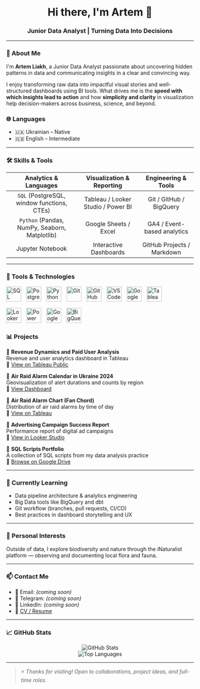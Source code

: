 
<h1 align="center">Hi there, I'm Artem 👋</h1>
<h3 align="center">Junior Data Analyst | Turning Data Into Decisions</h3>

---

### 🚀 About Me

I'm **Artem Liakh**, a Junior Data Analyst passionate about uncovering hidden patterns in data and communicating insights in a clear and convincing way.

I enjoy transforming raw data into impactful visual stories and well-structured dashboards using BI tools. What drives me is the **speed with which insights lead to action** and how **simplicity and clarity** in visualization help decision-makers across business, science, and beyond.

### 🌐 Languages

- 🇺🇦 Ukrainian – Native  
- 🇬🇧 English – Intermediate
---

### 🛠️ Skills & Tools

| Analytics & Languages | Visualization & Reporting | Engineering & Tools |
|:---------------------:|:--------------------------:|:--------------------:|
| `SQL` (PostgreSQL, window functions, CTEs) | Tableau / Looker Studio / Power BI | Git / GitHub / BigQuery |
| `Python` (Pandas, NumPy, Seaborn, Matplotlib) | Google Sheets / Excel | GA4 / Event-based analytics |
| Jupyter Notebook | Interactive Dashboards | GitHub Projects / Markdown |

---

<h3>🧰 Tools & Technologies</h3>

<p align="left">
  <img src="https://cdn.jsdelivr.net/gh/devicons/devicon/icons/sqlite/sqlite-original.svg" alt="SQL" height="40" style="margin-right:10px"/>
  <img src="https://cdn.jsdelivr.net/gh/devicons/devicon/icons/postgresql/postgresql-original.svg" alt="PostgreSQL" height="40" style="margin-right:10px"/>
  <img src="https://cdn.jsdelivr.net/gh/devicons/devicon/icons/python/python-original.svg" alt="Python" height="40" style="margin-right:10px"/>
  <img src="https://cdn.jsdelivr.net/gh/devicons/devicon/icons/git/git-original.svg" alt="Git" height="40" style="margin-right:10px"/>
  <img src="https://cdn.jsdelivr.net/gh/devicons/devicon/icons/github/github-original.svg" alt="GitHub" height="40" style="margin-right:10px"/>
  <img src="https://cdn.jsdelivr.net/gh/devicons/devicon/icons/vscode/vscode-original.svg" alt="VS Code" height="40" style="margin-right:10px"/>
  <img src="https://upload.wikimedia.org/wikipedia/commons/3/30/Google_Sheets_logo_%282014-2020%29.svg" alt="Google Sheets" height="40" style="margin-right:10px"/>
  <img src="https://upload.wikimedia.org/wikipedia/commons/4/4b/Tableau_Logo.png" alt="Tableau" height="40" style="margin-right:10px"/>
</p>

<p align="left">
  <img src="https://upload.wikimedia.org/wikipedia/commons/thumb/7/75/Google_Data_Studio_Logo.png/600px-Google_Data_Studio_Logo.png" alt="Looker Studio" height="40" style="margin-right:10px"/>
  <img src="https://upload.wikimedia.org/wikipedia/commons/c/cf/Microsoft_Power_BI_Logo.svg" alt="Power BI" height="40" style="margin-right:10px"/>
  <img src="https://upload.wikimedia.org/wikipedia/commons/3/3b/Google_Analytics_4_logo.svg" alt="Google Analytics 4" height="40" style="margin-right:10px"/>
  <img src="https://upload.wikimedia.org/wikipedia/commons/6/6b/Google_BigQuery_Logo.png" alt="BigQuery" height="40" style="margin-right:10px"/>
</p>


### 📊 Projects

🔹 **Revenue Dynamics and Paid User Analysis**  
Revenue and user analytics dashboard in Tableau  
🔗 [View on Tableau Public](https://public.tableau.com/views/FinalProjectDashboard_17370680516190/RevenueDynamicsandPaidUserAnalysis)

🔹 **Air Raid Alarm Calendar in Ukraine 2024**  
Geovisualization of alert durations and counts by region  
🔗 [View Dashboard](https://public.tableau.com/views/AirRaidAlarmsCalendarinUkraine2024/Airraidalarmcount)

🔹 **Air Raid Alarm Chart (Fan Chord)**  
Distribution of air raid alarms by time of day  
🔗 [View on Tableau](https://public.tableau.com/views/FanChordAirRaidAlarm/Dashboard1)

🔹 **Advertising Campaign Success Report**  
Performance report of digital ad campaigns  
🔗 [View in Looker Studio](https://lookerstudio.google.com/s/oDo1cRO2fX0)

🔹 **SQL Scripts Portfolio**  
A collection of SQL scripts from my data analysis practice  
🔗 [Browse on Google Drive](https://drive.google.com/drive/folders/1aHy5JnODi2yypeFGN_db8TznGjH0GFIs?usp=drive_link)

---

### 🎯 Currently Learning

- Data pipeline architecture & analytics engineering
- Big Data tools like BigQuery and dbt
- Git workflow (branches, pull requests, CI/CD)
- Best practices in dashboard storytelling and UX

---

### 🌿 Personal Interests

Outside of data, I explore biodiversity and nature through the iNaturalist platform — observing and documenting local flora and fauna.

---

### 📫 Contact Me

- 📧 Email: *(coming soon)*
- 💬 Telegram: *(coming soon)*
- 🔗 LinkedIn: *(coming soon)*
- 📄 [CV / Resume](#)

---

### 📈 GitHub Stats

<p align="center">
  <img src="https://github-readme-stats.vercel.app/api?username=Artem-Liakh&show_icons=true&theme=tokyonight" alt="GitHub Stats" />
  <br>
  <img src="https://github-readme-stats.vercel.app/api/top-langs/?username=Artem-Liakh&layout=compact&theme=transparent" alt="Top Languages" />
</p>

---

> ⚡ *Thanks for visiting! Open to collaborations, project ideas, and full-time roles.*

